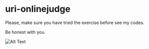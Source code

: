 # uri-onlinejudge
Please, make sure you have tried the exercise before see my codes. 

Be honest with you.


![Alt Text](https://thumbs.gfycat.com/FrankPhonyJohndory-max-1mb.gif)
